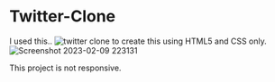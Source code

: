 # Twitter-Clone
I used this..
![twitter clone](https://user-images.githubusercontent.com/70413230/218513648-15b604c4-de4e-4ab8-82d8-7c38078ddfd2.png)
to create this using HTML5 and CSS only.
![Screenshot 2023-02-09 223131](https://user-images.githubusercontent.com/70413230/218514066-eaccb6b1-7ec2-4cb1-8842-b3851800e7fe.png)

This project is not responsive.
